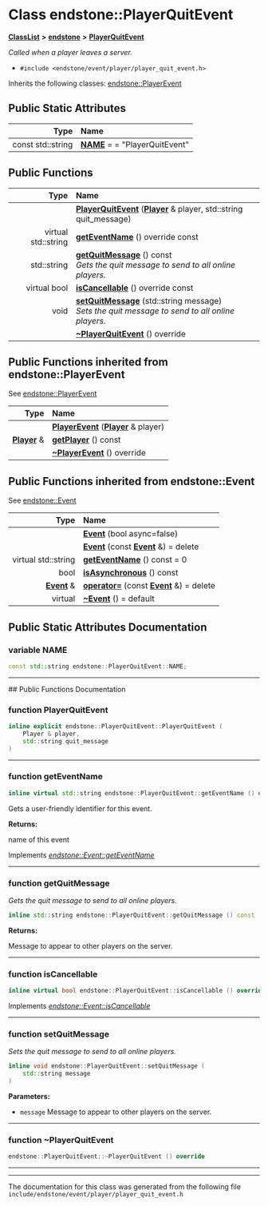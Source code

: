 

# Class endstone::PlayerQuitEvent



[**ClassList**](annotated.md) **>** [**endstone**](namespaceendstone.md) **>** [**PlayerQuitEvent**](classendstone_1_1PlayerQuitEvent.md)



_Called when a player leaves a server._ 

* `#include <endstone/event/player/player_quit_event.h>`



Inherits the following classes: [endstone::PlayerEvent](classendstone_1_1PlayerEvent.md)
































## Public Static Attributes

| Type | Name |
| ---: | :--- |
|  const std::string | [**NAME**](#variable-name)   = = "PlayerQuitEvent"<br> |










































## Public Functions

| Type | Name |
| ---: | :--- |
|   | [**PlayerQuitEvent**](#function-playerquitevent) ([**Player**](classendstone_1_1Player.md) & player, std::string quit\_message) <br> |
| virtual std::string | [**getEventName**](#function-geteventname) () override const<br> |
|  std::string | [**getQuitMessage**](#function-getquitmessage) () const<br>_Gets the quit message to send to all online players._  |
| virtual bool | [**isCancellable**](#function-iscancellable) () override const<br> |
|  void | [**setQuitMessage**](#function-setquitmessage) (std::string message) <br>_Sets the quit message to send to all online players._  |
|   | [**~PlayerQuitEvent**](#function-playerquitevent) () override<br> |


## Public Functions inherited from endstone::PlayerEvent

See [endstone::PlayerEvent](classendstone_1_1PlayerEvent.md)

| Type | Name |
| ---: | :--- |
|   | [**PlayerEvent**](classendstone_1_1PlayerEvent.md#function-playerevent) ([**Player**](classendstone_1_1Player.md) & player) <br> |
|  [**Player**](classendstone_1_1Player.md) & | [**getPlayer**](classendstone_1_1PlayerEvent.md#function-getplayer) () const<br> |
|   | [**~PlayerEvent**](classendstone_1_1PlayerEvent.md#function-playerevent) () override<br> |


## Public Functions inherited from endstone::Event

See [endstone::Event](classendstone_1_1Event.md)

| Type | Name |
| ---: | :--- |
|   | [**Event**](classendstone_1_1Event.md#function-event-12) (bool async=false) <br> |
|   | [**Event**](classendstone_1_1Event.md#function-event-22) (const [**Event**](classendstone_1_1Event.md) &) = delete<br> |
| virtual std::string | [**getEventName**](classendstone_1_1Event.md#function-geteventname) () const = 0<br> |
|  bool | [**isAsynchronous**](classendstone_1_1Event.md#function-isasynchronous) () const<br> |
|  [**Event**](classendstone_1_1Event.md) & | [**operator=**](classendstone_1_1Event.md#function-operator) (const [**Event**](classendstone_1_1Event.md) &) = delete<br> |
| virtual  | [**~Event**](classendstone_1_1Event.md#function-event) () = default<br> |
















































































## Public Static Attributes Documentation




### variable NAME 

```C++
const std::string endstone::PlayerQuitEvent::NAME;
```




<hr>
## Public Functions Documentation




### function PlayerQuitEvent 

```C++
inline explicit endstone::PlayerQuitEvent::PlayerQuitEvent (
    Player & player,
    std::string quit_message
) 
```




<hr>



### function getEventName 

```C++
inline virtual std::string endstone::PlayerQuitEvent::getEventName () override const
```



Gets a user-friendly identifier for this event.




**Returns:**

name of this event 





        
Implements [*endstone::Event::getEventName*](classendstone_1_1Event.md#function-geteventname)


<hr>



### function getQuitMessage 

_Gets the quit message to send to all online players._ 
```C++
inline std::string endstone::PlayerQuitEvent::getQuitMessage () const
```





**Returns:**

Message to appear to other players on the server. 





        

<hr>



### function isCancellable 

```C++
inline virtual bool endstone::PlayerQuitEvent::isCancellable () override const
```



Implements [*endstone::Event::isCancellable*](classendstone_1_1Event.md#function-iscancellable)


<hr>



### function setQuitMessage 

_Sets the quit message to send to all online players._ 
```C++
inline void endstone::PlayerQuitEvent::setQuitMessage (
    std::string message
) 
```





**Parameters:**


* `message` Message to appear to other players on the server. 




        

<hr>



### function ~PlayerQuitEvent 

```C++
endstone::PlayerQuitEvent::~PlayerQuitEvent () override
```




<hr>

------------------------------
The documentation for this class was generated from the following file `include/endstone/event/player/player_quit_event.h`

